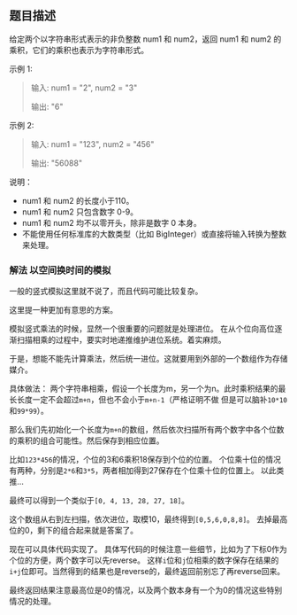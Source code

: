 ## 题目描述

给定两个以字符串形式表示的非负整数 num1 和 num2，返回 num1 和 num2 的乘积，它们的乘积也表示为字符串形式。

示例 1:
>输入: num1 = "2", num2 = "3"
>
>输出: "6"

示例 2:
>输入: num1 = "123", num2 = "456"
>
>输出: "56088"

说明：
- num1 和 num2 的长度小于110。
- num1 和 num2 只包含数字 0-9。
- num1 和 num2 均不以零开头，除非是数字 0 本身。
- 不能使用任何标准库的大数类型（比如 BigInteger）或直接将输入转换为整数来处理。

### 解法 以空间换时间的模拟
一般的竖式模拟这里就不说了，而且代码可能比较复杂。

这里提一种更加有意思的方案。

模拟竖式乘法的时候，显然一个很重要的问题就是处理进位。
在从个位向高位逐渐扫描相乘的过程中，要实时地递推维护进位系统。着实麻烦。

于是，想能不能先计算乘法，然后统一进位。这就要用到外部的一个数组作为存储媒介。

具体做法：
两个字符串相乘，假设一个长度为m，另一个为n。此时乘积结果的最长长度一定不会超过`m+n`，但也不会小于`m+n-1`（严格证明不做
但是可以脑补`10*10`和`99*99`）。

那么我们先初始化一个长度为`m+n`的数组，然后依次扫描所有两个数字中各个位数的乘积的组合可能性。然后保存到相应位置。

比如`123*456`的情况，个位的3和6乘积18保存到个位的位置。
个位乘十位的情况有两种，分别是`2*6`和`3*5`，两者相加得到27保存在个位乘十位的位置上。
以此类推…

最终可以得到一个类似于`[0, 4, 13, 28, 27, 18]`。

这个数组从右到左扫描，依次进位，取模10，最终得到`[0,5,6,0,8,8]`。
去掉最高位的0，剩下的组合起来就是答案了。

现在可以具体代码实现了。
具体写代码的时候注意一些细节，比如为了下标0作为个位的方便，两个数字可以先reverse。
这样`i`位和`j`位相乘的数字保存在结果的`i+j`位即可。当然得到的结果也是reverse的，最终返回前别忘了再reverse回来。

最终返回结果注意最高位是0的情况，以及两个数本身有一个为0的情况这些特别情况的处理。